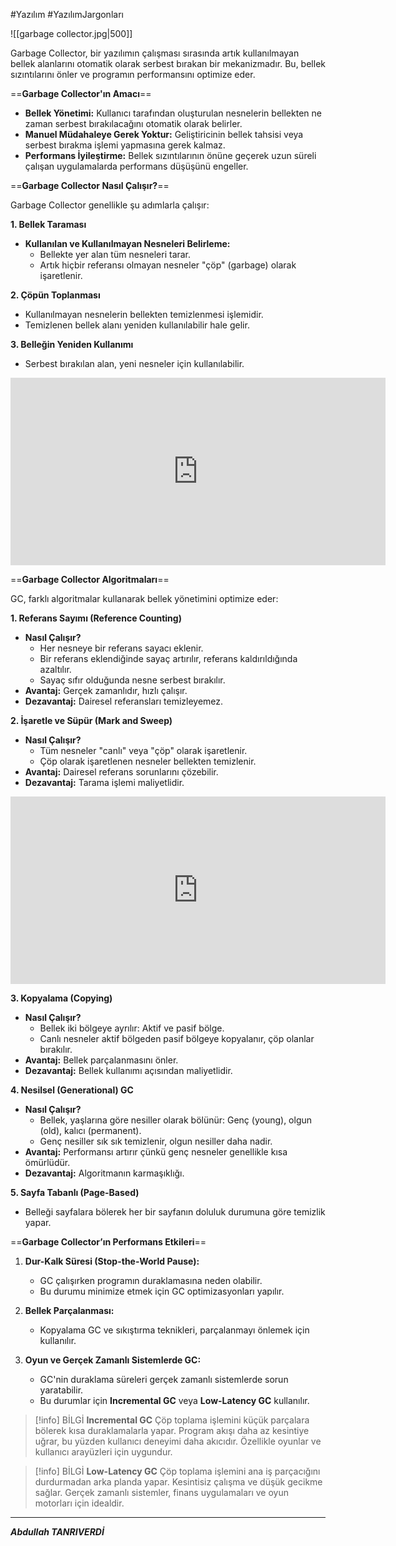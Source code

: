 #Yazılım #YazılımJargonları


![[garbage collector.jpg|500]]

Garbage Collector, bir yazılımın çalışması sırasında artık kullanılmayan bellek alanlarını otomatik olarak serbest bırakan bir mekanizmadır. Bu, bellek sızıntılarını önler ve programın performansını optimize eder.

==**Garbage Collector'ın Amacı**==

- **Bellek Yönetimi:** Kullanıcı tarafından oluşturulan nesnelerin bellekten ne zaman serbest bırakılacağını otomatik olarak belirler.
- **Manuel Müdahaleye Gerek Yoktur:** Geliştiricinin bellek tahsisi veya serbest bırakma işlemi yapmasına gerek kalmaz.
- **Performans İyileştirme:** Bellek sızıntılarının önüne geçerek uzun süreli çalışan uygulamalarda performans düşüşünü engeller.

==**Garbage Collector Nasıl Çalışır?**==

Garbage Collector genellikle şu adımlarla çalışır:

 **1. Bellek Taraması**

- **Kullanılan ve Kullanılmayan Nesneleri Belirleme:**
    - Bellekte yer alan tüm nesneleri tarar.
    - Artık hiçbir referansı olmayan nesneler "çöp" (garbage) olarak işaretlenir.

**2. Çöpün Toplanması**

- Kullanılmayan nesnelerin bellekten temizlenmesi işlemidir.
- Temizlenen bellek alanı yeniden kullanılabilir hale gelir.

**3. Belleğin Yeniden Kullanımı**

- Serbest bırakılan alan, yeni nesneler için kullanılabilir.

<iframe width="600" height="300" src="https://www.youtube.com/embed/Z7egyIzL89Y?start=307" frameborder="0" allow="accelerometer; autoplay; clipboard-write; encrypted-media; gyroscope; picture-in-picture" allowfullscreen></iframe>


==**Garbage Collector Algoritmaları**==

GC, farklı algoritmalar kullanarak bellek yönetimini optimize eder:

 **1. Referans Sayımı (Reference Counting)**

- **Nasıl Çalışır?**
    - Her nesneye bir referans sayacı eklenir.
    - Bir referans eklendiğinde sayaç artırılır, referans kaldırıldığında azaltılır.
    - Sayaç sıfır olduğunda nesne serbest bırakılır.
- **Avantaj:** Gerçek zamanlıdır, hızlı çalışır.
- **Dezavantaj:** Dairesel referansları temizleyemez.

**2. İşaretle ve Süpür (Mark and Sweep)**

- **Nasıl Çalışır?**
    - Tüm nesneler "canlı" veya "çöp" olarak işaretlenir.
    - Çöp olarak işaretlenen nesneler bellekten temizlenir.
- **Avantaj:** Dairesel referans sorunlarını çözebilir.
- **Dezavantaj:** Tarama işlemi maliyetlidir.

<iframe width="600" height="300" src="https://www.youtube.com/embed/c32zXYAK7CI?start=59" frameborder="0" allow="accelerometer; autoplay; clipboard-write; encrypted-media; gyroscope; picture-in-picture" allowfullscreen></iframe>





**3. Kopyalama (Copying)**

- **Nasıl Çalışır?**
    - Bellek iki bölgeye ayrılır: Aktif ve pasif bölge.
    - Canlı nesneler aktif bölgeden pasif bölgeye kopyalanır, çöp olanlar bırakılır.
- **Avantaj:** Bellek parçalanmasını önler.
- **Dezavantaj:** Bellek kullanımı açısından maliyetlidir.

**4. Nesilsel (Generational) GC**

- **Nasıl Çalışır?**
    - Bellek, yaşlarına göre nesiller olarak bölünür: Genç (young), olgun (old), kalıcı (permanent).
    - Genç nesiller sık sık temizlenir, olgun nesiller daha nadir.
- **Avantaj:** Performansı artırır çünkü genç nesneler genellikle kısa ömürlüdür.
- **Dezavantaj:** Algoritmanın karmaşıklığı.

**5. Sayfa Tabanlı (Page-Based)**

- Belleği sayfalara bölerek her bir sayfanın doluluk durumuna göre temizlik yapar.

==**Garbage Collector’ın Performans Etkileri**==

1. **Dur-Kalk Süresi (Stop-the-World Pause):**
    
    - GC çalışırken programın duraklamasına neden olabilir.
    - Bu durumu minimize etmek için GC optimizasyonları yapılır.
2. **Bellek Parçalanması:**
    
    - Kopyalama GC ve sıkıştırma teknikleri, parçalanmayı önlemek için kullanılır.
3. **Oyun ve Gerçek Zamanlı Sistemlerde GC:**
    
    - GC'nin duraklama süreleri gerçek zamanlı sistemlerde sorun yaratabilir.
    - Bu durumlar için **Incremental GC** veya **Low-Latency GC** kullanılır.

> [!info] BİLGİ
>  **Incremental GC**
Çöp toplama işlemini küçük parçalara bölerek kısa duraklamalarla yapar. Program akışı daha az kesintiye uğrar, bu yüzden kullanıcı deneyimi daha akıcıdır. Özellikle oyunlar ve kullanıcı arayüzleri için uygundur.


> [!info] BİLGİ
>**Low-Latency GC**
Çöp toplama işlemini ana iş parçacığını durdurmadan arka planda yapar. Kesintisiz çalışma ve düşük gecikme sağlar. Gerçek zamanlı sistemler, finans uygulamaları ve oyun motorları için idealdir.


---

***Abdullah TANRIVERDİ***








